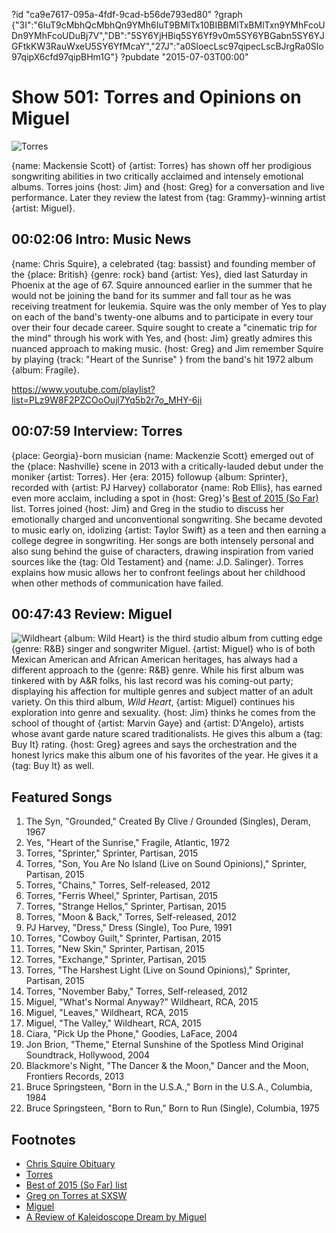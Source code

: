 ?id "ca9e7617-095a-4fdf-9cad-b56de793ed80"
?graph {"3I":"6IuT9cMbhQcMbhQn9YMh6IuT9BMlTx10BIBBMlTxBMlTxn9YMhFcoUDn9YMhFcoUDuBj7V","DB":"5SY6YjHBiq5SY6Yf9v0m5SY6YBGabn5SY6YJGFtkKW3RauWxeU5SY6YfMcaY","27J":"a0SloecLsc97qipecLscBJrgRa0Slo97qipX6cfd97qipBHm1G"}
?pubdate "2015-07-03T00:00"
# Show 501: Torres and Opinions on Miguel

![Torres](https://static.soundopinions.org/images/2015/torres_web.jpg)

{name: Mackensie Scott} of {artist: Torres} has shown off her prodigious songwriting abilities in two critically acclaimed and intensely emotional albums. Torres joins {host: Jim} and {host: Greg} for a conversation and live performance. Later they review the latest from {tag: Grammy}-winning artist {artist: Miguel}. 


## 00:02:06 Intro: Music News
{name: Chris Squire}, a celebrated {tag: bassist} and founding member of the {place: British} {genre: rock} band {artist: Yes}, died last Saturday in Phoenix at the age of 67. Squire announced earlier in the summer that he would not be joining the band for its summer and fall tour as he was receiving treatment for leukemia. Squire was the only member of Yes to play on each of the band's twenty-one albums and to participate in every tour over their four decade career. Squire sought to create a "cinematic trip for the mind" through his work with Yes, and {host: Jim} greatly admires this nuanced approach to making music. {host: Greg} and Jim remember Squire by playing {track: "Heart of the Sunrise" } from the band's hit 1972 album {album: Fragile}. 

https://www.youtube.com/playlist?list=PLz9W8F2PZCOoOujl7Yq5b2r7o_MHY-6ji

## 00:07:59 Interview: Torres
{place: Georgia}-born musician {name: Mackenzie Scott} emerged out of the {place: Nashville} scene in 2013 with a critically-lauded debut under the moniker {artist: Torres}. Her {era: 2015} followup {album: Sprinter}, recorded with {artist: PJ Harvey} collaborator {name: Rob Ellis}, has earned even more acclaim, including a spot in {host: Greg}'s [Best of 2015 (So Far)](/show/498) list. Torres joined {host: Jim} and Greg in the studio to discuss her emotionally charged and unconventional songwriting. She became devoted to music early on, idolizing {artist: Taylor Swift} as a teen and then earning a college degree in songwriting. Her songs are both intensely personal and also sung behind the guise of characters, drawing inspiration from varied sources like the {tag: Old Testament} and {name: J.D. Salinger}. Torres explains how music allows her to confront feelings about her childhood when other methods of communication have failed.  

## 00:47:43 Review: Miguel
![Wildheart](https://static.soundopinions.org/assets/501/27J0.jpg)
{album: Wild Heart} is the third studio album from cutting edge {genre: R&B} singer and songwriter Miguel. {artist: Miguel} who is of both Mexican American and African American heritages, has always had a different approach to the {genre: R&B} genre. While his first album was tinkered with by A&R folks, his last record was his coming-out party; displaying his affection for multiple genres and subject matter of an adult variety. On this third album, *Wild Heart*, {artist: Miguel} continues his exploration into genre and sexuality. {host: Jim} thinks he comes from the school of thought of {artist: Marvin Gaye} and {artist: D'Angelo}, artists whose avant garde nature scared traditionalists. He gives this album a {tag: Buy It} rating. {host: Greg} agrees and says the orchestration and the honest lyrics make this album one of his favorites of the year. He gives it a {tag: Buy It} as well.


## Featured Songs

1. The Syn, "Grounded," Created By Clive / Grounded (Singles), Deram, 1967 
2. Yes, "Heart of the Sunrise," Fragile, Atlantic, 1972 
3. Torres, "Sprinter," Sprinter, Partisan, 2015 
4. Torres, "Son, You Are No Island (Live on Sound Opinions)," Sprinter, Partisan, 2015 
5. Torres, "Chains," Torres, Self-released, 2012 
6. Torres, "Ferris Wheel," Sprinter, Partisan, 2015 
7. Torres, "Strange Hellos," Sprinter, Partisan, 2015 
8. Torres, "Moon & Back," Torres, Self-released, 2012 
9. PJ Harvey, "Dress," Dress (Single), Too Pure, 1991 
10. Torres, "Cowboy Guilt," Sprinter, Partisan, 2015 
11. Torres, "New Skin," Sprinter, Partisan, 2015
12. Torres, "Exchange," Sprinter, Partisan, 2015 
13. Torres, "The Harshest Light (Live on Sound Opinions)," Sprinter, Partisan, 2015 
14. Torres, "November Baby," Torres, Self-released, 2012 
15. Miguel, "What's Normal Anyway?" Wildheart, RCA, 2015
16. Miguel, "Leaves," Wildheart, RCA, 2015 
17. Miguel, "The Valley," Wildheart, RCA, 2015 
18. Ciara, "Pick Up the Phone," Goodies, LaFace, 2004 
19. Jon Brion, "Theme," Eternal Sunshine of the Spotless Mind Original Soundtrack, Hollywood, 2004 
20. Blackmore's Night, "The Dancer & the Moon," Dancer and the Moon, Frontiers Records, 2013 
21. Bruce Springsteen, "Born in the U.S.A.," Born in the U.S.A., Columbia, 1984 
22. Bruce Springsteen, "Born to Run," Born to Run (Single), Columbia, 1975 

## Footnotes
- [Chris Squire Obituary](http://www.nytimes.com/2015/06/29/arts/music/chris-squire-the-bassist-for-yes-is-dead-at-67.html)
- [Torres](http://torrestorrestorres.com/)
- [Best of 2015 (So Far) list](/show/498)
- [Greg on Torres at SXSW](/show/487/#torres)
- [Miguel](http://wildheart.officialmiguel.com/)
- [A Review of Kaleidoscope Dream by Miguel](http://www.soundopinions.org/show/360/#kaleidoscopedream)
